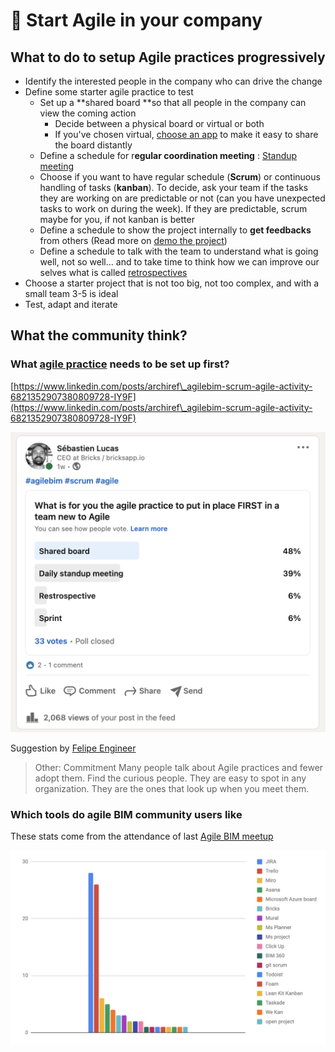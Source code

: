 # 🏁 Start Agile in your company

## What to do to setup Agile practices progressively&#x20;

* Identify the interested people in the company who can drive the change&#x20;
* Define some starter agile practice to test&#x20;
  * Set up a **shared board **so that all people in the company can view the coming action
    * Decide between a physical board or virtual or both&#x20;
    * If you've chosen virtual, [choose an app](learn-and-practice-agile-bim/agile-tools.md) to make it easy to share the board distantly
  * Define a schedule for r**egular coordination meeting** : [Standup meeting](en/agile-practices/standup-meeting.md)
  * Choose if you want to have regular schedule (**Scrum**) or continuous handling of tasks (**kanban**). To decide, ask your team if the tasks they are working on are predictable or not (can you have unexpected tasks to work on during the week). If they are predictable, scrum maybe for you, if not kanban is better
  * Define a schedule to show the project internally to **get feedbacks** from others (Read more on [demo the project](en/agile-practices/project-demo.md))&#x20;
  * Define a schedule to talk with the team to understand what is going well, not so well... and to take time to think how we can improve our selves what is called [retrospectives](en/agile-practices/restrospective.md)
* Choose a starter project that is not too big, not too complex, and with a small team 3-5 is ideal
* Test, adapt and iterate

## What the community think?

### What [agile practice](learn-and-practice-agile-bim/agile-tools.md) needs to be set up first?&#x20;

[https://www.linkedin.com/posts/archiref\_agilebim-scrum-agile-activity-6821352907380809728-IY9F](https://www.linkedin.com/posts/archiref\_agilebim-scrum-agile-activity-6821352907380809728-IY9F)

![](.gitbook/assets/what-is-agile-practice-to-do-first.png)

Suggestion by [Felipe Engineer ](https://www.linkedin.com/in/engineerfelipe/)

> Other: Commitment Many people talk about Agile practices and fewer adopt them. Find the curious people. They are easy to spot in any organization. They are the ones that look up when you meet them.

### Which tools do agile BIM community users like&#x20;

These stats come from the attendance of last [Agile BIM meetup](meetups/scrum-construction-enginery-meetup.md)&#x20;

![](.gitbook/assets/project-management-soft-agile-bim.png)

